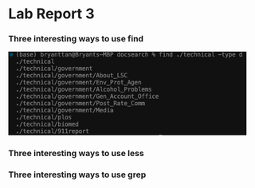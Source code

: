 # Lab Report 3

### Three interesting ways to use find
![find_1](find_type.png) 



### Three interesting ways to use less



### Three interesting ways to use grep



